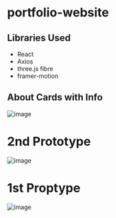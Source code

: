 # portfolio-website


## Libraries Used

- React
- Axios
- three.js fibre
- framer-motion





## About Cards with Info 
![image](https://user-images.githubusercontent.com/59247235/137151334-74bc0b3f-0457-4ad9-8434-e01e8c55ab07.png)


# 2nd Prototype


![image](https://user-images.githubusercontent.com/59247235/137130078-bce26ee0-5ce9-4a16-81f4-5fe357b06c9e.png)





# 1st Proptype

![image](https://user-images.githubusercontent.com/59247235/136989603-c0c89926-7613-43d6-9669-82f6c497d1e7.png)
